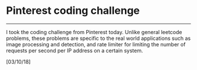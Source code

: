 # Pinterest coding challenge
---
I took the coding challenge from Pinterest today. Unlike general leetcode problems, these problems are specific to the real world applications such as image processing and detection, and rate limiter for limiting the number of requests per second per IP address on a certain system. 

[03/10/18]
